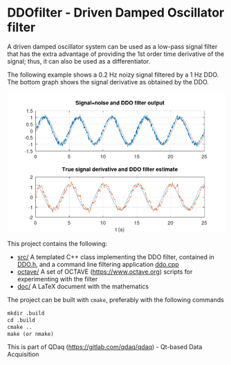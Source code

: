 # DDOfilter - Driven Damped Oscillator filter

A driven damped oscillator system can be used as a low-pass signal filter that has the extra advantage of providing the 1st order time derivative of the signal; thus, it can also be used as a differentiator.

The following example shows a 0.2 Hz noizy signal filtered by a 1 Hz DDO. The bottom graph shows the signal derivative as obtained by the DDO. 

![Example](octave/ddo_test2.png)

This project contains the following:
- [src/](./src/) A templated C++ class implementing the DDO filter, contained in [DDO.h](./src/DDO.h), and a command line filtering application [ddo.cpp](./src/ddo.cpp)
- [octave/](./octave/) A set of OCTAVE (https://www.octave.org) scripts for experimenting with the filter
- [doc/](./doc/) A LaTeX document with the mathematics

The project can be built with ``cmake``, preferably with the following commands
```
mkdir .build
cd .build
cmake ..
make (or nmake)
```

This is part of QDaq (https://gitlab.com/qdaq/qdaq) - Qt-based Data Acquisition
